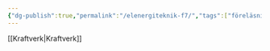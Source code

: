 ```yaml
---
{"dg-publish":true,"permalink":"/elenergiteknik-f7/","tags":["föreläsning","elenergiteknik"]}
---
```



[[Kraftverk\|Kraftverk]]
